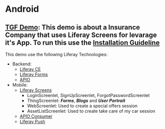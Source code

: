 # Android

## [TGF Demo](/forms-screenlet-demo): This demo is about a Insurance Company that uses Liferay Screens for levarage it's App. To run this use the [Installation Guideline](https://github.com/liferay-mobile/demos/edit/master/android/forms-screenlet-demo#installation-guideline)
 This demo use the following Liferay Technologies:
  - Backend:
    - [Liferay CE](https://github.com/liferay/liferay-portal)
    - [Liferay Forms](https://forms.liferay.com)
    - [APIO](https://github.com/liferay/com-liferay-apio-architect)
  - Mobile:
    - [Liferay Screens](https://github.com/liferay/liferay-screens)
      - LoginScreenlet, SignUpScreenlet, ForgotPasswordScreenlet
      - ThingScreenlet: ***Forms***, ***Blogs*** and ***User Portrait***
      - WebScreenlet: Used to create a special offers session
      - AssetListScreenlet: Used to create take care of my car session
    - [APIO Consumer](https://github.com/liferay-mobile/apio-consumer-android)
    - [Liferay Push](https://github.com/liferay-mobile/liferay-push-android)
